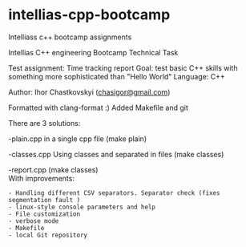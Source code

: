 # intellias-cpp-bootcamp
Intelliass c++ bootcamp assignments

Intellias С++ engineering Bootcamp Technical Task

Test assignment: Time tracking report
Goal: test basic C++ skills with something more sophisticated than "Hello World"
Language: C++


Author: Ihor Chastkovskyi (chasigor@gmail.com)

Formatted with clang-format :)
Added Makefile and git 

There are 3 solutions:

-plain.cpp      in a single cpp file (make plain)

-classes.cpp    Using classes and separated in files (make classes)

-report.cpp     (make classes)  
                With improvements:

    - Handling different CSV separators. Separator check (fixes segmentation fault )
    - linux-style console parameters and help
    - File customization
    - verbose mode
    - Makefile
    - local Git repository
